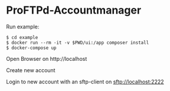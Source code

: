 # ProFTPd-Accountmanager

Run example:

    $ cd example
    $ docker run --rm -it -v $PWD/ui:/app composer install
    $ docker-compose up

Open Browser on http://localhost

Create new account

Login to new account with an sftp-client on <sftp://localhost:2222>
